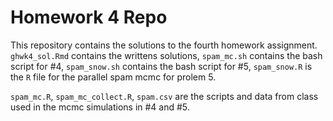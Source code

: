 # Homework 4 Repo

This repository contains the solutions to the fourth homework assignment.
`ghwk4_sol.Rmd` contains the writtens solutions, `spam_mc.sh` contains the bash
script for #4, `spam_snow.sh` contains the bash script for #5, `spam_snow.R` is
the `R` file for the parallel spam mcmc for prolem 5.

`spam_mc.R`, `spam_mc_collect.R`, `spam.csv` are the scripts and data from
class used in the mcmc simulations in #4 and #5.
